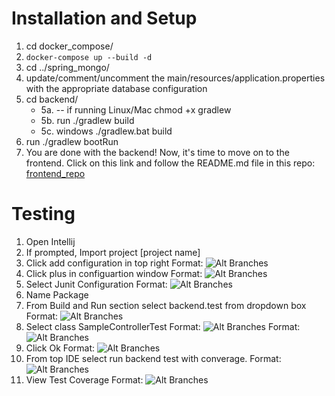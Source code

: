 # Installation and Setup

1. cd docker_compose/
2. `docker-compose up --build -d`
3. cd ../spring_mongo/
4. update/comment/uncomment the main/resources/application.properties with the appropriate database configuration
5. cd backend/
   - 5a. -- if running Linux/Mac chmod +x gradlew
   - 5b. run ./gradlew build
   - 5c. windows ./gradlew.bat build
6. run ./gradlew bootRun
7. You are done with the backend! Now, it's time to move on to the frontend. Click on this link and follow the README.md file in this repo: [frontend_repo](https://github.com/agadient/SDI_Capstone_Frontend)

# Testing

1. Open Intellij
2. If prompted, Import project [project name]
3. Click add configuration in top right
   Format: ![Alt Branches](https://i.imgur.com/ytA784e.png)
4. Click plus in configuartion window
   Format: ![Alt Branches](https://i.imgur.com/qzE06xU.png)
5. Select Junit Configuration
   Format: ![Alt Branches](https://i.imgur.com/Y6V5eER.png)
6. Name Package
7. From Build and Run section select backend.test from dropdown box
   Format: ![Alt Branches](https://i.imgur.com/aTjMbFC.png)
8. Select class SampleControllerTest
   Format: ![Alt Branches](https://i.imgur.com/3PnXti5.png)
   Format: ![Alt Branches](https://i.imgur.com/VQDoKU6.png)
9. Click Ok
   Format: ![Alt Branches](https://i.imgur.com/ByC06e3.png)
10. From top IDE select run backend test with converage.
    Format: ![Alt Branches](https://i.imgur.com/MisoHm8.png)
11. View Test Coverage
    Format: ![Alt Branches](https://i.imgur.com/W049AU6.png)
